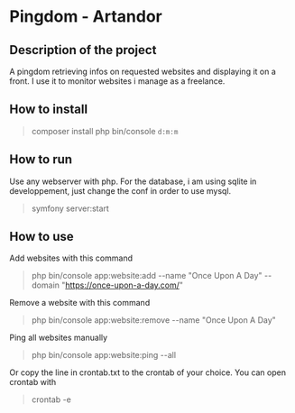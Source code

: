 # Pingdom - Artandor

## Description of the project
A pingdom retrieving infos on requested websites and displaying it on a front. I use it to monitor websites i manage as a freelance.

## How to install
> composer install
> php bin/console `d:m:m`

## How to run
Use any webserver with php. For the database, i am using sqlite in developpement, just change the conf in order to use mysql.

> symfony server:start

## How to use
Add websites with this command
> php bin/console app:website:add --name "Once Upon A Day" --domain "https://once-upon-a-day.com/"

Remove a website with this command
> php bin/console app:website:remove --name "Once Upon A Day"

Ping all websites manually
> php bin/console app:website:ping --all

Or copy the line in crontab.txt to the crontab of your choice. You can open crontab with
> crontab -e
